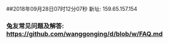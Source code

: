 ##2018年09月28日07时12分07秒 新址: 159.65.157.154
### 兔友常见问题及解答: https://github.com/wanggonging/d/blob/w/FAQ.md
